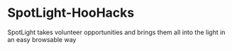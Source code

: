 # SpotLight-HooHacks
SpotLight takes volunteer opportunities and brings them all into the light in an easy browsable way
